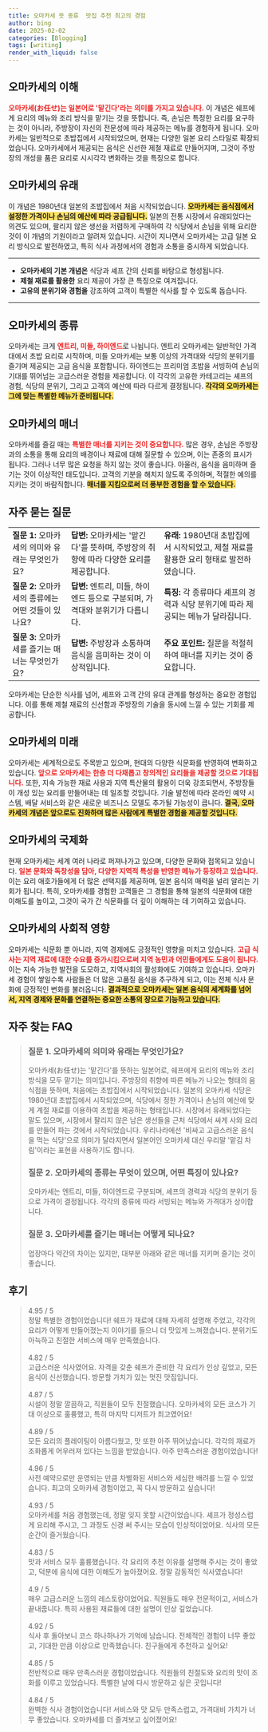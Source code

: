 ```yaml
---
title: 오마카세 뜻 종류  맛집 추천 최고의 경험
author: bing
date: 2025-02-02
categories: [Blogging]
tags: [writing]
render_with_liquid: false
---
```



<h2 id='오마카세의 이해'>오마카세의 이해</h2>

<p><b><span style="color: #ee2323;">오마카세(お任せ)는 일본어로 '맡긴다'라는 의미를 가지고 있습니다.</span></b> 이 개념은 쉐프에게 요리의 메뉴와 조리 방식을 맡기는 것을 뜻합니다. 즉, 손님은 특정한 요리를 요구하는 것이 아니라, 주방장이 자신의 전문성에 따라 제공하는 메뉴를 경험하게 됩니다. 오마카세는 일반적으로 초밥집에서 시작되었으며, 현재는 다양한 일본 요리 스타일로 확장되었습니다. 오마카세에서 제공되는 음식은 신선한 제철 재료로 만들어지며, 그것이 주방장의 개성을 품은 요리로 시시각각 변화하는 것을 특징으로 합니다.</p>

<h2 id='오마카세의 유래'>오마카세의 유래</h2>

<p>이 개념은 1980년대 일본의 초밥집에서 처음 시작되었습니다. <b><span style="background-color: #ffe066;">오마카세는 음식점에서 설정한 가격이나 손님의 예산에 따라 공급됩니다.</span></b> 일본의 전통 시장에서 유래되었다는 의견도 있으며, 팔리지 않은 생선을 저렴하게 구매하여 각 식당에서 손님을 위해 요리한 것이 이 개념의 기원이라고 알려져 있습니다. 시간이 지나면서 오마카세는 고급 일본 요리 방식으로 발전하였고, 특히 식사 과정에서의 경험과 소통을 중시하게 되었습니다.</p>

<hr />

<ul>
    <li><b>오마카세의 기본 개념은</b> 식당과 셰프 간의 신뢰를 바탕으로 형성됩니다.</li>
    <li><b>제철 재료를 활용한</b> 요리 제공이 가장 큰 특징으로 여겨집니다.</li>
    <li><b>고유의 분위기와 경험을</b> 강조하여 고객이 특별한 식사를 할 수 있도록 돕습니다.</li>
</ul>

<hr />

<h2 id='오마카세의 종류'>오마카세의 종류</h2>

<p>오마카세는 크게 <b><span style="color: #ee2323;">엔트리, 미들, 하이엔드</span></b>로 나뉩니다. 엔트리 오마카세는 일반적인 가격대에서 초밥 요리로 시작하며, 미들 오마카세는 보통 이상의 가격대와 식당의 분위기를 즐기며 제공되는 고급 음식을 포함합니다. 하이엔드는 프리미엄 초밥을 서빙하여 손님의 기대를 뛰어넘는 고급스러운 경험을 제공합니다. 이 각각의 고유한 카테고리는 셰프의 경험, 식당의 분위기, 그리고 고객의 예산에 따라 다르게 결정됩니다. <b><span style="background-color: #ffe066;">각각의 오마카세는 그에 맞는 특별한 메뉴가 준비됩니다.</span></b></p>

<h2 id='오마카세의 매너'>오마카세의 매너</h2>

<p>오마카세를 즐길 때는 <b><span style="color: #ee2323;">특별한 매너를 지키는 것이 중요합니다.</span></b> 많은 경우, 손님은 주방장과의 소통을 통해 요리의 배경이나 재료에 대해 질문할 수 있으며, 이는 존중의 표시가 됩니다. 그러나 너무 많은 요청을 하지 않는 것이 좋습니다. 아울러, 음식을 음미하며 즐기는 것이 이상적인 태도입니다. 고객의 기분을 해치지 않도록 주의하며, 적절한 예의를 지키는 것이 바람직합니다. <b><span style="background-color: #ffe066;">매너를 지킴으로써 더 풍부한 경험을 할 수 있습니다.</span></b></p>

<h2 id='자주 묻는 질문'>자주 묻는 질문</h2>

<table>
    <tr>
        <td><b>질문 1:</b> 오마카세의 의미와 유래는 무엇인가요?</td>
        <td><b>답변:</b> 오마카세는 '맡긴다'를 뜻하며, 주방장의 취향에 따라 다양한 요리를 제공합니다.</td>
        <td><b>유래:</b> 1980년대 초밥집에서 시작되었고, 제철 재료를 활용한 요리 형태로 발전하였습니다.</td>
    </tr>
    <tr>
        <td><b>질문 2:</b> 오마카세의 종류에는 어떤 것들이 있나요?</td>
        <td><b>답변:</b> 엔트리, 미들, 하이엔드 등으로 구분되며, 가격대와 분위기가 다릅니다.</td>
        <td><b>특징:</b> 각 종류마다 셰프의 경력과 식당 분위기에 따라 제공되는 메뉴가 달라집니다.</td>
    </tr>
    <tr>
        <td><b>질문 3:</b> 오마카세를 즐기는 매너는 무엇인가요?</td>
        <td><b>답변:</b> 주방장과 소통하며 음식을 음미하는 것이 이상적입니다.</td>
        <td><b>주요 포인트:</b> 질문을 적절히 하여 매너를 지키는 것이 중요합니다.</td>
    </tr>
</table>

<p>오마카세는 단순한 식사를 넘어, 셰프와 고객 간의 유대 관계를 형성하는 중요한 경험입니다. 이를 통해 제철 재료의 신선함과 주방장의 기술을 동시에 느낄 수 있는 기회를 제공합니다.</p>

<h2 id='오마카세의 미래'>오마카세의 미래</h2>

<p>오마카세는 세계적으로도 주목받고 있으며, 현대의 다양한 식문화를 반영하여 변화하고 있습니다. <b><span style="color: #ee2323;">앞으로 오마카세는 한층 더 다채롭고 창의적인 요리들을 제공할 것으로 기대됩니다.</span></b> 또한, 지속 가능한 재료 사용과 지역 특산물의 활용이 더욱 강조되면서, 주방장들이 개성 있는 요리를 만들어내는 데 일조할 것입니다. 기술 발전에 따라 온라인 예약 시스템, 배달 서비스와 같은 새로운 비즈니스 모델도 추가될 가능성이 큽니다. <b><span style="background-color: #ffe066;">결국, 오마카세의 개념은 앞으로도 진화하며 많은 사람에게 특별한 경험을 제공할 것입니다.</span></b></p>

<h2 id='오마카세의 국제화'>오마카세의 국제화</h2>

<p>현재 오마카세는 세계 여러 나라로 퍼져나가고 있으며, 다양한 문화와 접목되고 있습니다. <b><span style="color: #ee2323;">일본 문화와 독창성을 담아, 다양한 지역적 특성을 반영한 메뉴가 등장하고 있습니다.</span></b> 이는 요리 애호가들에게 더 많은 선택지를 제공하며, 일본 음식의 매력을 널리 알리는 기회가 됩니다. 특히, 오마카세를 경험한 고객들은 그 경험을 통해 일본의 식문화에 대한 이해도를 높이고, 그것이 국가 간 식문화를 더 깊이 이해하는 데 기여하고 있습니다.</p>

<h2 id='오마카세의 사회적 영향'>오마카세의 사회적 영향</h2>

<p>오마카세는 식문화 뿐 아니라, 지역 경제에도 긍정적인 영향을 미치고 있습니다. <b><span style="color: #ee2323;">고급 식사는 지역 재료에 대한 수요를 증가시킴으로써 지역 농민과 어민들에게도 도움이 됩니다.</span></b> 이는 지속 가능한 발전을 도모하고, 지역사회의 활성화에도 기여하고 있습니다. 오마카세 경험이 쌓일수록 사람들은 더 많은 고품질 음식을 추구하게 되고, 이는 전체 식사 문화에 긍정적인 변화를 불러옵니다. <b><span style="background-color: #ffe066;">결과적으로 오마카세는 일본 음식의 세계화를 넘어서, 지역 경제와 문화를 연결하는 중요한 소통의 장으로 기능하고 있습니다.</span></b></p>


<h2 id='자주_찾는_FAQ'>자주 찾는 FAQ</h2>
<div itemscope="" itemtype="https://schema.org/FAQPage"> 
<blockquote> 
<div itemscope="" itemprop="mainEntity" itemtype="https://schema.org/Question"> 
<h3 itemprop="name">질문 1. 오마카세의 의미와 유래는 무엇인가요?</h3> 
<div itemscope="" itemprop="acceptedAnswer" itemtype="https://schema.org/Answer"> 
<span itemprop="text"> 
<p>오마카세(お任せ)는 '맡긴다'를 뜻하는 일본어로, 쉐프에게 요리의 메뉴와 조리방식을 모두 맡기는 의미입니다. 주방장의 취향에 따른 메뉴가 나오는 형태의 음식점을 뜻하며, 처음에는 초밥집에서 시작되었습니다. 일본의 오마카세 식당은 1980년대 초밥집에서 시작되었으며, 식당에서 정한 가격이나 손님의 예산에 맞게 계절 재료를 이용하여 초밥을 제공하는 형태입니다. 시장에서 유래되었다는 말도 있으며, 시장에서 팔리지 않은 남은 생선들을 근처 식당에서 싸게 사와 요리를 만들어 파는 것에서 시작되었습니다. 우리나라에선 '비싸고 고급스러운 음식을 먹는 식당'으로 의미가 달라지면서 일본어인 오마카세 대신 우리말 '맡김 차림'이라는 표현을 사용하기도 합니다.</p> 
</span> 
</div> 
</div> 

<div itemscope="" itemprop="mainEntity" itemtype="https://schema.org/Question"> 
<h3 itemprop="name">질문 2. 오마카세의 종류는 무엇이 있으며, 어떤 특징이 있나요?</h3> 
<div itemscope="" itemprop="acceptedAnswer" itemtype="https://schema.org/Answer"> 
<span itemprop="text"> 
<p>오마카세는 엔트리, 미들, 하이엔드로 구분되며, 셰프의 경력과 식당의 분위기 등으로 가격이 결정됩니다. 각각의 종류에 따라 서빙되는 메뉴와 가격대가 상이합니다.</p> 
</span> 
</div> 
</div> 

<div itemscope="" itemprop="mainEntity" itemtype="https://schema.org/Question"> 
<h3 itemprop="name">질문 3. 오마카세를 즐기는 매너는 어떻게 되나요?</h3> 
<div itemscope="" itemprop="acceptedAnswer" itemtype="https://schema.org/Answer"> 
<span itemprop="text"> 
<p>업장마다 약간의 차이는 있지만, 대부분 아래와 같은 매너를 지키며 즐기는 것이 좋습니다.</p> 
</span> 
</div> 
</div> 
</blockquote> 
</div>
<h2 id='후기'>후기</h2>
<div itemscope itemtype="https://schema.org/Product">
  <blockquote>
  <div itemprop="review" itemscope itemtype="https://schema.org/Review">
      <div itemprop="reviewRating" itemscope itemtype="https://schema.org/Rating"> <span itemprop="ratingValue">4.95</span> / <span itemprop="bestRating">5</span> </div>
      <span itemprop="reviewBody">정말 특별한 경험이었습니다! 쉐프가 재료에 대해 자세히 설명해 주었고, 각각의 요리가 어떻게 만들어졌는지 이야기를 들으니 더 맛있게 느껴졌습니다. 분위기도 아늑하고 친절한 서비스에 매우 만족했습니다.</span>
  </div>
  <br>
  <div itemprop="review" itemscope itemtype="https://schema.org/Review">
      <div itemprop="reviewRating" itemscope itemtype="https://schema.org/Rating"> <span itemprop="ratingValue">4.82</span> / <span itemprop="bestRating">5</span> </div>
      <span itemprop="reviewBody">고급스러운 식사였어요. 자격을 갖춘 쉐프가 준비한 각 요리가 인상 깊었고, 모든 음식이 신선했습니다. 방문할 가치가 있는 멋진 맛집입니다.</span>
  </div>
  <br>
  <div itemprop="review" itemscope itemtype="https://schema.org/Review">
      <div itemprop="reviewRating" itemscope itemtype="https://schema.org/Rating"> <span itemprop="ratingValue">4.87</span> / <span itemprop="bestRating">5</span> </div>
      <span itemprop="reviewBody">시설이 정말 깔끔하고, 직원들이 모두 친절했습니다. 오마카세의 모든 코스가 기대 이상으로 훌륭했고, 특히 마지막 디저트가 최고였어요!</span>
  </div>
  <br>
  <div itemprop="review" itemscope itemtype="https://schema.org/Review">
      <div itemprop="reviewRating" itemscope itemtype="https://schema.org/Rating"> <span itemprop="ratingValue">4.89</span> / <span itemprop="bestRating">5</span> </div>
      <span itemprop="reviewBody">모든 요리의 플레이팅이 아름다웠고, 맛 또한 아주 뛰어났습니다. 각각의 재료가 조화롭게 어우러져 있다는 느낌을 받았습니다. 아주 만족스러운 경험이었습니다!</span>
  </div>
  <br>
  <div itemprop="review" itemscope itemtype="https://schema.org/Review">
      <div itemprop="reviewRating" itemscope itemtype="https://schema.org/Rating"> <span itemprop="ratingValue">4.96</span> / <span itemprop="bestRating">5</span> </div>
      <span itemprop="reviewBody">사전 예약으로만 운영되는 만큼 차별화된 서비스와 세심한 배려를 느낄 수 있었습니다. 최고의 오마카세 경험이었고, 꼭 다시 방문하고 싶습니다!</span>
  </div>
  <br>
  <div itemprop="review" itemscope itemtype="https://schema.org/Review">
      <div itemprop="reviewRating" itemscope itemtype="https://schema.org/Rating"> <span itemprop="ratingValue">4.93</span> / <span itemprop="bestRating">5</span> </div>
      <span itemprop="reviewBody">오마카세를 처음 경험했는데, 정말 잊지 못할 시간이었습니다. 셰프가 정성스럽게 요리해 주시고, 그 과정도 신경 써 주시는 모습이 인상적이었어요. 식사의 모든 순간이 즐거웠습니다.</span>
  </div>
  <br>
  <div itemprop="review" itemscope itemtype="https://schema.org/Review">
      <div itemprop="reviewRating" itemscope itemtype="https://schema.org/Rating"> <span itemprop="ratingValue">4.83</span> / <span itemprop="bestRating">5</span> </div>
      <span itemprop="reviewBody">맛과 서비스 모두 훌륭했습니다. 각 요리의 추천 이유를 설명해 주시는 것이 좋았고, 덕분에 음식에 대한 이해도가 높아졌어요. 정말 감동적인 식사였습니다!</span>
  </div>
  <br>
  <div itemprop="review" itemscope itemtype="https://schema.org/Review">
      <div itemprop="reviewRating" itemscope itemtype="https://schema.org/Rating"> <span itemprop="ratingValue">4.9</span> / <span itemprop="bestRating">5</span> </div>
      <span itemprop="reviewBody">매우 고급스러운 느낌의 레스토랑이었어요. 직원들도 매우 전문적이고, 서비스가 끝내줍니다. 특히 사용된 재료들에 대한 설명이 인상 깊었습니다.</span>
  </div>
  <br>
  <div itemprop="review" itemscope itemtype="https://schema.org/Review">
      <div itemprop="reviewRating" itemscope itemtype="https://schema.org/Rating"> <span itemprop="ratingValue">4.92</span> / <span itemprop="bestRating">5</span> </div>
      <span itemprop="reviewBody">식사 후 돌아보니 코스 하나하나가 기억에 남습니다. 전체적인 경험이 너무 좋았고, 기대한 만큼 이상으로 만족했습니다. 친구들에게 추천하고 싶어요!</span>
  </div>
  <br>
  <div itemprop="review" itemscope itemtype="https://schema.org/Review">
      <div itemprop="reviewRating" itemscope itemtype="https://schema.org/Rating"> <span itemprop="ratingValue">4.85</span> / <span itemprop="bestRating">5</span> </div>
      <span itemprop="reviewBody">전반적으로 매우 만족스러운 경험이었습니다. 직원들의 친절도와 요리의 맛이 조화를 이루고 있었습니다. 특별한 날에 다시 방문하고 싶은 곳입니다!</span>
  </div>
  <br>
  <div itemprop="review" itemscope itemtype="https://schema.org/Review">
      <div itemprop="reviewRating" itemscope itemtype="https://schema.org/Rating"> <span itemprop="ratingValue">4.84</span> / <span itemprop="bestRating">5</span> </div>
      <span itemprop="reviewBody">완벽한 식사 경험이었습니다! 서비스와 맛 모두 만족스럽고, 가격대비 가치가 너무 좋았습니다. 오마카세를 더 즐겨보고 싶어졌어요!</span>
  </div>
  </blockquote>
</div>
